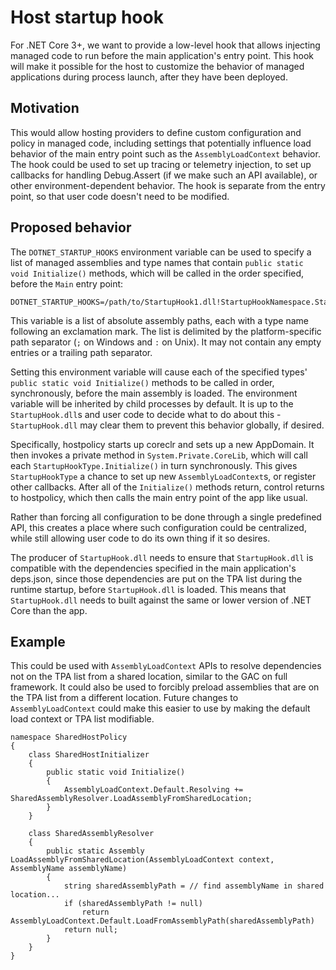 # Host startup hook

For .NET Core 3+, we want to provide a low-level hook that allows
injecting managed code to run before the main application's entry
point. This hook will make it possible for the host to customize the
behavior of managed applications during process launch, after they
have been deployed.

## Motivation

This would allow hosting providers to define custom configuration and
policy in managed code, including settings that potentially influence
load behavior of the main entry point such as the
`AssemblyLoadContext` behavior. The hook could be used to set up
tracing or telemetry injection, to set up callbacks for handling
Debug.Assert (if we make such an API available), or other
environment-dependent behavior. The hook is separate from the entry
point, so that user code doesn't need to be modified.

## Proposed behavior

The `DOTNET_STARTUP_HOOKS` environment variable can be used to specify
a list of managed assemblies and type names that contain `public
static void Initialize()` methods, which will be called in the order
specified, before the `Main` entry point:

```
DOTNET_STARTUP_HOOKS=/path/to/StartupHook1.dll!StartupHookNamespace.StartupHookType1;/path/to/StartupHook2.dll!StartupHookNamespace.StartupHookType2
```

This variable is a list of absolute assembly paths, each with a type
name following an exclamation mark. The list is delimited by the
platform-specific path separator (`;` on Windows and `:` on Unix). It
may not contain any empty entries or a trailing path separator.

Setting this environment variable will cause each of the specified
types' `public static void Initialize()` methods to be called in
order, synchronously, before the main assembly is loaded. The
environment variable will be inherited by child processes by
default. It is up to the `StartupHook.dll`s and user code to decide
what to do about this - `StartupHook.dll` may clear them to prevent
this behavior globally, if desired.

Specifically, hostpolicy starts up coreclr and sets up a new
AppDomain. It then invokes a private method in
`System.Private.CoreLib`, which will call each
`StartupHookType.Initialize()` in turn synchronously. This gives
`StartupHookType` a chance to set up new `AssemblyLoadContext`s, or
register other callbacks. After all of the `Initialize()` methods
return, control returns to hostpolicy, which then calls the main entry
point of the app like usual.

Rather than forcing all configuration to be done through a single
predefined API, this creates a place where such configuration could be
centralized, while still allowing user code to do its own thing if it
so desires.

The producer of `StartupHook.dll` needs to ensure that
`StartupHook.dll` is compatible with the dependencies specified in the
main application's deps.json, since those dependencies are put on the
TPA list during the runtime startup, before `StartupHook.dll` is
loaded. This means that `StartupHook.dll` needs to built against the
same or lower version of .NET Core than the app.

## Example

This could be used with `AssemblyLoadContext` APIs to resolve
dependencies not on the TPA list from a shared location, similar to
the GAC on full framework. It could also be used to forcibly preload
assemblies that are on the TPA list from a different location. Future
changes to `AssemblyLoadContext` could make this easier to use by
making the default load context or TPA list modifiable.

```
namespace SharedHostPolicy
{
    class SharedHostInitializer
    {
        public static void Initialize()
        {
            AssemblyLoadContext.Default.Resolving += SharedAssemblyResolver.LoadAssemblyFromSharedLocation;
        }
    }

    class SharedAssemblyResolver
    {
        public static Assembly LoadAssemblyFromSharedLocation(AssemblyLoadContext context, AssemblyName assemblyName)
        {
            string sharedAssemblyPath = // find assemblyName in shared location...
            if (sharedAssemblyPath != null)
                return AssemblyLoadContext.Default.LoadFromAssemblyPath(sharedAssemblyPath)
            return null;
        }
    }
}
```